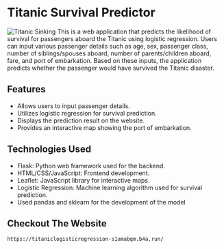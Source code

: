 # Titanic Survival Predictor
![Titanic Sinking](https://raw.githubusercontent.com/yourusername/your-repositoryname/main/path/to/titanic-sinking-image.jpg)
This is a web application that predicts the likelihood of survival for passengers aboard the Titanic using logistic regression. Users can input various passenger details such as age, sex, passenger class, number of siblings/spouses aboard, number of parents/children aboard, fare, and port of embarkation. Based on these inputs, the application predicts whether the passenger would have survived the Titanic disaster.

## Features

- Allows users to input passenger details.
- Utilizes logistic regression for survival prediction.
- Displays the prediction result on the website.
- Provides an interactive map showing the port of embarkation.

## Technologies Used

- Flask: Python web framework used for the backend.
- HTML/CSS/JavaScript: Frontend development.
- Leaflet: JavaScript library for interactive maps.
- Logistic Regression: Machine learning algorithm used for survival prediction.
- Used pandas and sklearn for the development of the model

## Checkout The Website



```
https://titaniclogisticregression-s1amabqm.b4a.run/

